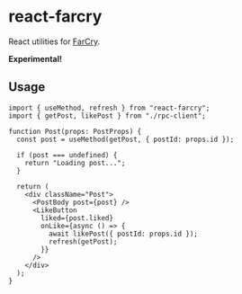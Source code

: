 # react-farcry

React utilities for [FarCry](https://github.com/farcry-ts/farcry).

**Experimental!**

## Usage

```tsx
import { useMethod, refresh } from "react-farcry";
import { getPost, likePost } from "./rpc-client";

function Post(props: PostProps) {
  const post = useMethod(getPost, { postId: props.id });

  if (post === undefined) {
    return "Loading post...";
  }

  return (
    <div className="Post">
      <PostBody post={post} />
      <LikeButton
        liked={post.liked}
        onLike={async () => {
          await likePost({ postId: props.id });
          refresh(getPost);
        }}
      />
    </div>
  );
}
```
